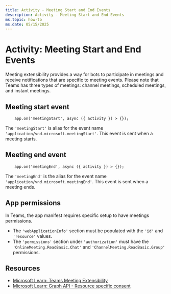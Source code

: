 ```yaml
---
title: Activity - Meeting Start and End Events
description: Activity - Meeting Start and End Events
ms.topic: how-to
ms.date: 05/15/2025
---
```


# Activity: Meeting Start and End Events

Meeting extensibility provides a way for bots to participate in meetings and receive notifications that are specific to meeting events. Please note that Teams has three types of meetings: channel meetings, scheduled meetings, and instant meetings.

## Meeting start event

```
    app.on('meetingStart', async ({ activity }) > {});
```

The `'meetingStart'` is alias for the event name `'application/vnd.microsoft.meetingStart'`. This event is sent when a meeting starts.

## Meeting end event

```
    app.on('meetingEnd', async ({ activity }) > {});
```

The `'meetingEnd'` is the alias for the event name `'application/vnd.microsoft.meetingEnd'`. This event is sent when a meeting ends.

## App permissions

In Teams, the app manifest requires specific setup to have meetings permissions.

*   The `'webApplicationInfo'` section must be populated with the `'id'` and `'resource'` values.
*   The `'permissions'` section under `'authorization'` must have the `'OnlineMeeting.ReadBasic.Chat'` and `'ChannelMeeting.ReadBasic.Group'` permissions.

## Resources

*   [Microsoft Learn: Teams Meeting Extensibility](/microsoftteams/platform/apps-in-teams-meetings/meeting-apps-apis#example-of-getting-meeting-start-or-end-events)
*   [Microsoft Learn: Graph API - Resource specific consent](/microsoftteams/platform/graph-api/rsc/resource-specific-consent)
